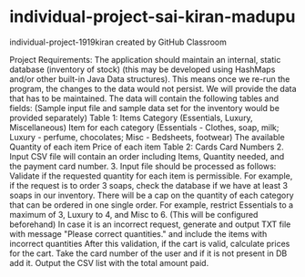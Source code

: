 # individual-project-sai-kiran-madupu
individual-project-1919kiran created by GitHub Classroom

Project Requirements:
The application should maintain an internal, static database (inventory of stock)  (this may be developed using HashMaps and/or other  built-in Java Data structures). This means once we re-run the program, the changes to the data would not persist. We will provide the data that has to be maintained. The data will contain the following tables and fields:
(Sample input file and sample data set for the inventory would be provided separately)
Table 1: Items
Category (Essentials, Luxury, Miscellaneous)
Item for each category (Essentials - Clothes, soap, milk; Luxury - perfume, chocolates; Misc - Bedsheets, footwear)
The available Quantity of each item
Price of each item
Table 2: Cards
Card Numbers
2. Input CSV file will contain an order including Items, Quantity needed, and the payment card number.
3. Input file should be processed as follows:
Validate if the requested quantity for each item is permissible. For example, if the request is to order 3 soaps, check the database if we have at least 3 soaps in our inventory.
There will be a cap on the quantity of each category that can be ordered in one single order. For example, restrict Essentials to a maximum of 3, Luxury to 4, and Misc to 6. (This will be configured beforehand)
In case it is an incorrect request, generate and output TXT file with message "Please correct quantities." and include the items with incorrect quantities
After this validation, if the cart is valid, calculate prices for the cart.
Take the card number of the user and if it is not present in DB add it.
Output the CSV list with the total amount paid.
